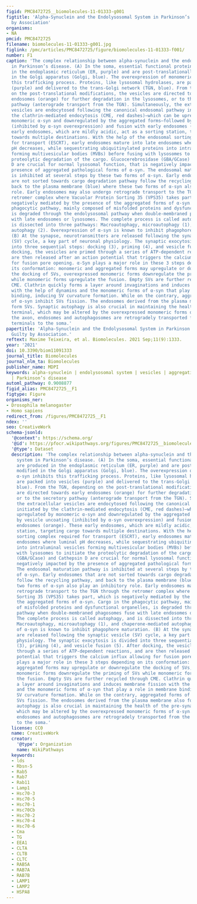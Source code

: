 ```yaml
---
figid: PMC8472725__biomolecules-11-01333-g001
figtitle: 'Alpha-Synuclein and the Endolysosomal System in Parkinson’s Disease: Guilty
  by Association'
organisms:
- NA
pmcid: PMC8472725
filename: biomolecules-11-01333-g001.jpg
figlink: /pmc/articles/PMC8472725/figure/biomolecules-11-01333-f001/
number: F1
caption: 'The complex relationship between alpha-synuclein and the endolysosomal system
  in Parkinson’s disease. (A) In the soma, essential functional proteins are produced
  in the endoplasmic reticulum (ER, purple) and are post-translationally modified
  in the Golgi apparatus (Golgi, blue). The overexpression of monomeric α-syn inhibits
  this trafficking process. Proteins, like lysosomal hydrolases, are packed into vesicles
  (purple) and delivered to the trans-Golgi network (TGN, blue). From the TGN, depending
  on the post-translational modifications, the vesicles are directed towards early
  endosomes (orange) for further degradation in the lysosomes, or to the secretory
  pathway (anterograde transport from the TGN). Simultaneously, the extracellular
  vesicles are endocytosed following the canonical endosomal pathway initiated by
  the clathrin-mediated endocytosis (CME, red dashes)—which can be upregulated by
  monomeric α-syn and downregulated by the aggregated forms—followed by vesicle uncoating
  (inhibited by α-syn overexpression) and fusion with early endosomes (orange). These
  early endosomes, which are mildly acidic, act as a sorting station, targeting cargo
  towards multiple destinations. With the help of the endosomal sorting complex required
  for transport (ESCRT), early endosomes mature into late endosomes where luminal
  pH decreases, while sequestrating ubiquitinylated proteins into intraluminal vesicles
  forming multivesicular bodies (MVBs) before fusing with lysosomes to initiate the
  proteolytic degradation of the cargo. Glucocerebrosidase (GBA/GCase) and Cathepsin
  D are crucial for normal lysosomal function, that is negatively impacted by the
  presence of aggregated pathological forms of α-syn. The endosomal maturation pathway
  is inhibited at several steps by these two forms of α-syn. Early endosomes that
  are not sorted towards cargo degradation pathway follow the recycling pathway, and
  back to the plasma membrane (blue) where these two forms of α-syn also play an inhibitory
  role. Early endosomes may also undergo retrograde transport to the TGN through the
  retromer complex where Vacuolar Protein Sorting 35 (VPS35) takes part, which is
  negatively mediated by the presence of the aggregated forms of α-syn. Cargo in the
  phagocytic pathway, mainly composed of misfolded proteins and dysfunctional organelles,
  is degraded through the endolysosomal pathway when double-membraned phagosomes fuse
  with late endosomes or lysosomes. The complete process is called autophagy, and
  is dissected into three pathways: Macroautophagy, microautophagy (1), and chaperone-mediated
  autophagy (2). Overexpression of α-syn is known to inhibit phagophore maturation.
  (B) At the synapse, neurotransmitters are released following the synaptic vesicle
  (SV) cycle, a key part of neuronal physiology. The synaptic exocytosis is divided
  into three sequential steps: docking (3), priming (4), and vesicle fusion (5). After
  docking, the vesicles are primed through a series of ATP-dependent reactions, and
  are then released after an action potential that triggers the calcium influx allowing
  for fusion pore opening. α-Syn plays a major role in these 3 steps depending on
  its conformation: monomeric and aggregated forms may upregulate or downregulate
  the docking of SVs, overexpressed monomeric forms downregulate the priming of SVs
  while monomeric forms upregulate the fusion. Empty SVs are further recycled through
  CME. Clathrin quickly forms a layer around invaginations and induces membrane fission
  with the help of dynamins and the monomeric forms of α-syn that play a role in membrane
  binding, inducing SV curvature formation. While on the contrary, aggregated forms
  of α-syn inhibit SVs fission. The endosomes derived from the plasma membrane also
  form SVs. Synaptic autophagy is also crucial in maintaining the health of the pre-synaptic
  terminal, which may be altered by the overexpressed monomeric forms of α-syn. In
  the axon, endosomes and autophagosomes are retrogradely transported from the synaptic
  terminals to the soma.'
papertitle: 'Alpha-Synuclein and the Endolysosomal System in Parkinson’s Disease:
  Guilty by Association.'
reftext: Maxime Teixeira, et al. Biomolecules. 2021 Sep;11(9):1333.
year: '2021'
doi: 10.3390/biom11091333
journal_title: Biomolecules
journal_nlm_ta: Biomolecules
publisher_name: MDPI
keywords: alpha-synuclein | endolysosomal system | vesicles | aggregation | trafficking
  | Parkinson’s disease
automl_pathway: 0.9008877
figid_alias: PMC8472725__F1
figtype: Figure
organisms_ner:
- Drosophila melanogaster
- Homo sapiens
redirect_from: /figures/PMC8472725__F1
ndex: ''
seo: CreativeWork
schema-jsonld:
  '@context': https://schema.org/
  '@id': https://pfocr.wikipathways.org/figures/PMC8472725__biomolecules-11-01333-g001.html
  '@type': Dataset
  description: 'The complex relationship between alpha-synuclein and the endolysosomal
    system in Parkinson’s disease. (A) In the soma, essential functional proteins
    are produced in the endoplasmic reticulum (ER, purple) and are post-translationally
    modified in the Golgi apparatus (Golgi, blue). The overexpression of monomeric
    α-syn inhibits this trafficking process. Proteins, like lysosomal hydrolases,
    are packed into vesicles (purple) and delivered to the trans-Golgi network (TGN,
    blue). From the TGN, depending on the post-translational modifications, the vesicles
    are directed towards early endosomes (orange) for further degradation in the lysosomes,
    or to the secretory pathway (anterograde transport from the TGN). Simultaneously,
    the extracellular vesicles are endocytosed following the canonical endosomal pathway
    initiated by the clathrin-mediated endocytosis (CME, red dashes)—which can be
    upregulated by monomeric α-syn and downregulated by the aggregated forms—followed
    by vesicle uncoating (inhibited by α-syn overexpression) and fusion with early
    endosomes (orange). These early endosomes, which are mildly acidic, act as a sorting
    station, targeting cargo towards multiple destinations. With the help of the endosomal
    sorting complex required for transport (ESCRT), early endosomes mature into late
    endosomes where luminal pH decreases, while sequestrating ubiquitinylated proteins
    into intraluminal vesicles forming multivesicular bodies (MVBs) before fusing
    with lysosomes to initiate the proteolytic degradation of the cargo. Glucocerebrosidase
    (GBA/GCase) and Cathepsin D are crucial for normal lysosomal function, that is
    negatively impacted by the presence of aggregated pathological forms of α-syn.
    The endosomal maturation pathway is inhibited at several steps by these two forms
    of α-syn. Early endosomes that are not sorted towards cargo degradation pathway
    follow the recycling pathway, and back to the plasma membrane (blue) where these
    two forms of α-syn also play an inhibitory role. Early endosomes may also undergo
    retrograde transport to the TGN through the retromer complex where Vacuolar Protein
    Sorting 35 (VPS35) takes part, which is negatively mediated by the presence of
    the aggregated forms of α-syn. Cargo in the phagocytic pathway, mainly composed
    of misfolded proteins and dysfunctional organelles, is degraded through the endolysosomal
    pathway when double-membraned phagosomes fuse with late endosomes or lysosomes.
    The complete process is called autophagy, and is dissected into three pathways:
    Macroautophagy, microautophagy (1), and chaperone-mediated autophagy (2). Overexpression
    of α-syn is known to inhibit phagophore maturation. (B) At the synapse, neurotransmitters
    are released following the synaptic vesicle (SV) cycle, a key part of neuronal
    physiology. The synaptic exocytosis is divided into three sequential steps: docking
    (3), priming (4), and vesicle fusion (5). After docking, the vesicles are primed
    through a series of ATP-dependent reactions, and are then released after an action
    potential that triggers the calcium influx allowing for fusion pore opening. α-Syn
    plays a major role in these 3 steps depending on its conformation: monomeric and
    aggregated forms may upregulate or downregulate the docking of SVs, overexpressed
    monomeric forms downregulate the priming of SVs while monomeric forms upregulate
    the fusion. Empty SVs are further recycled through CME. Clathrin quickly forms
    a layer around invaginations and induces membrane fission with the help of dynamins
    and the monomeric forms of α-syn that play a role in membrane binding, inducing
    SV curvature formation. While on the contrary, aggregated forms of α-syn inhibit
    SVs fission. The endosomes derived from the plasma membrane also form SVs. Synaptic
    autophagy is also crucial in maintaining the health of the pre-synaptic terminal,
    which may be altered by the overexpressed monomeric forms of α-syn. In the axon,
    endosomes and autophagosomes are retrogradely transported from the synaptic terminals
    to the soma.'
  license: CC0
  name: CreativeWork
  creator:
    '@type': Organization
    name: WikiPathways
  keywords:
  - lds
  - Rbsn-5
  - Rab5
  - Rab7
  - Rab11
  - Lamp1
  - Hsc70-3
  - Hsc70-5
  - Hsc70-1
  - Hsc70Cb
  - Hsc70-2
  - Hsc70-4
  - Hsc70-6
  - Cma
  - TG
  - EEA1
  - CLTA
  - CLTB
  - CLTC
  - RAB5A
  - RAB7A
  - RAB7B
  - LAMP1
  - LAMP2
  - HSPA8
---
```

